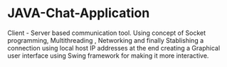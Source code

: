 # JAVA-Chat-Application
Client - Server based communication tool. Using concept of Socket programming, Multithreading , Networking and finally Stablishing a connection using local host IP addresses at the end creating a Graphical user interface using Swing framework for making it more interactive.
